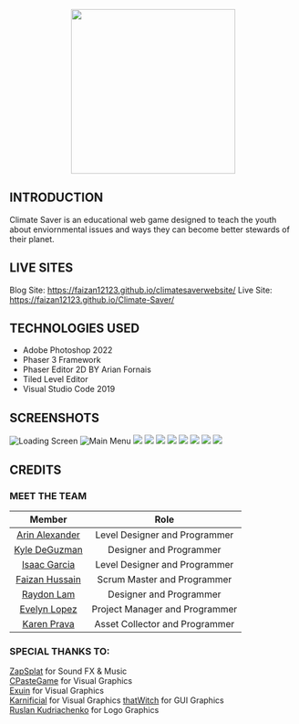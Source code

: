 <p align="center">
  <img src="https://github.com/faizan12123/Climate-Saver/blob/main/README/LOGO-VERSION5.png"/ style="width:30vw">
</p>  

## INTRODUCTION  
Climate Saver is an educational web game designed to teach the youth about enviornmental issues and ways they can become better stewards of their planet.

## LIVE SITES
Blog Site: https://faizan12123.github.io/climatesaverwebsite/
Live Site: https://faizan12123.github.io/Climate-Saver/

## TECHNOLOGIES USED
- Adobe Photoshop 2022  
- Phaser 3 Framework  
- Phaser Editor 2D BY Arian Fornais  
- Tiled Level Editor
- Visual Studio Code 2019

## SCREENSHOTS
![Loading Screen](https://github.com/faizan12123/Climate-Saver/blob/feature-main-menu/README/screenshot-loadingscene-version1-fs.png)
![Main Menu](https://github.com/faizan12123/Climate-Saver/blob/feature-main-menu/README/screenshot-mainmenu-version2-fs.png)
![](https://github.com/faizan12123/Climate-Saver/blob/develop/README/screenshot-mapselect-v1.png)
![](https://github.com/faizan12123/Climate-Saver/blob/develop/README/screenshot-snow-v1.png)
![](https://github.com/faizan12123/Climate-Saver/blob/main/README/city.png)
![](https://github.com/faizan12123/Climate-Saver/blob/develop/README/screenshot-forest-v1.png?raw=true)
![](https://github.com/faizan12123/Climate-Saver/blob/main/README/beach.png)
![](https://github.com/faizan12123/Climate-Saver/blob/main/README/Credits.png)
![](https://github.com/faizan12123/Climate-Saver/blob/main/README/controls.png)
![](https://github.com/faizan12123/Climate-Saver/blob/main/README/settings.png)


## CREDITS
### MEET THE TEAM
| Member | Role |
| :---: | :------: |
|[Arin Alexander](https://github.com/arialexa9)|Level Designer and Programmer  
|[Kyle DeGuzman](https://github.com/kyledeguzmanx)|Designer and Programmer  
|[Isaac Garcia](https://github.com/isaacmg00)|Level Designer and Programmer  
|[Faizan Hussain](https://github.com/faizan12123)|Scrum Master and Programmer  
|[Raydon Lam](https://github.com/itzraytothedon)|Designer and Programmer  
|[Evelyn Lopez](https://github.com/eve-19)|Project Manager and Programmer  
|[Karen Prava](https://github.com/karenprava)|Asset Collector and Programmer 

### SPECIAL THANKS TO: 
[ZapSplat](https://www.zapsplat.com/) for Sound FX & Music    
[CPasteGame](https://www.artstation.com/cpastegame) for Visual Graphics  
[Exuin](https://emily2.itch.io/) for Visual Graphics  
[Karnificial](https://karnificial.itch.io/) for Visual Graphics
[thatWitch](https://thatwitchdesign.wixsite.com/thatwitch/portfilio) for GUI Graphics  
[Ruslan Kudriachenko](https://www.thepirateparrot.com/) for Logo Graphics    
